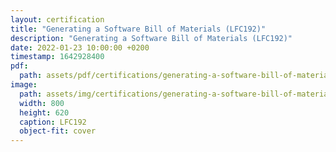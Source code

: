 ```yaml
---
layout: certification
title: "Generating a Software Bill of Materials (LFC192)"
description: "Generating a Software Bill of Materials (LFC192)"
date: 2022-01-23 10:00:00 +0200
timestamp: 1642928400
pdf:
  path: assets/pdf/certifications/generating-a-software-bill-of-materials-lfc192.pdf
image:
  path: assets/img/certifications/generating-a-software-bill-of-materials-lfc192.webp
  width: 800
  height: 620
  caption: LFC192
  object-fit: cover
---
```

